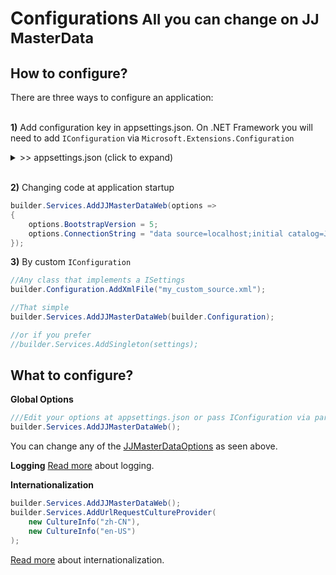 <h1>Configurations<small> All you can change on JJ MasterData</small></h1>

## How to configure?

There are three ways to configure an application:
<br><br>

**1)** Add configuration key in appsettings.json. On .NET Framework you will need to add `IConfiguration` via `Microsoft.Extensions.Configuration`

<details><summary> >> appsettings.json (click to expand)</summary><br>

> [!TIP] 
> To autocomplete with JJMasterData keys in your text editor, put this URL in the JSON Schema.
https://raw.githubusercontent.com/JJConsulting/JJMasterData.JsonSchema/main/JJMasterData.JsonSchema/jjmasterdata.json

```json
{
  "AllowedHosts": "*",
  "ConnectionStrings": {
    "ConnectionString": "data source=data source=localhost;initial catalog=JJMasterData;Integrated Security=True"
  },
  "JJMasterData": {
    "TableName": "tb_masterdata",
    "ResourcesTableName": "tb_masterdata_resources",
    "PrefixGetProc": "jj_get{tablename}",
    "PrefixSetProc": "jj_set{tablename}",
    "BootstrapVersion":5,
    "Logger": {
      "Table": {
        "Name": "tb_masterdata_log"
      },
      "FileName": "yyyyMMdd_applog.txt",
      "WriteInDatabase": "All",
      "WriteInFile": "All"
    },
    "Swagger": {
      "DarkMode": true,
      "Enable": true
    }
  },
  "Logging": {
    "LogLevel": {
      "Default": "Information",
      "Microsoft.AspNetCore": "Warning"
    }
  }
}
```
</details>

<br>


**2)** Changing code at application startup
```cs
builder.Services.AddJJMasterDataWeb(options =>
{
    options.BootstrapVersion = 5;
    options.ConnectionString = "data source=localhost;initial catalog=JJMasterData;Integrated Security=True";
});
```


**3)** By custom `IConfiguration`
```cs
//Any class that implements a ISettings
builder.Configuration.AddXmlFile("my_custom_source.xml");

//That simple
builder.Services.AddJJMasterDataWeb(builder.Configuration);

//or if you prefer
//builder.Services.AddSingleton(settings);
```

## What to configure?

**Global Options**
```cs
///Edit your options at appsettings.json or pass IConfiguration via parameter.
builder.Services.AddJJMasterDataWeb();
```
You can change any of the [JJMasterDataOptions](https://portal.jjconsulting.tech/jjdoc/lib/JJMasterData.Commons.Options.JJMasterDataOptions.html) as seen above.
<br>

**Logging**
[Read more](logging.md) about logging.

**Internationalization**
```cs
builder.Services.AddJJMasterDataWeb();
builder.Services.AddUrlRequestCultureProvider(
    new CultureInfo("zh-CN"),
    new CultureInfo("en-US")
);
```
[Read more](internationalization.md) about internationalization.
<br>


